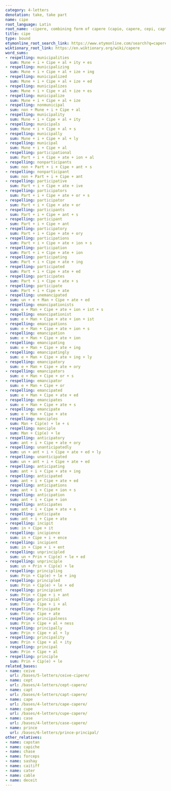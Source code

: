 ```yaml
---
category: 4-letters
denotation: take, take part
name: cipe
root_language: Latin
root_name: -cipere, combining form of capere (capio, capere, cepi, captum)
title: cipe
type: bound
etymonline_root_search_link: https://www.etymonline.com/search?q=capere
wiktionary_root_link: https://en.wiktionary.org/wiki/capere
word_sums:
- respelling: municipalities
  sum: Mune + i + Cipe + al + ity + es
- respelling: municipalizing
  sum: Mune + i + Cipe + al + ize + ing
- respelling: municipalized
  sum: Mune + i + Cipe + al + ize + ed
- respelling: municipalizes
  sum: Mune + i + Cipe + al + ize + es
- respelling: municipalize
  sum: Mune + i + Cipe + al + ize
- respelling: nonmunicipal
  sum: non + Mune + i + Cipe + al
- respelling: municipality
  sum: Mune + i + Cipe + al + ity
- respelling: municipals
  sum: Mune + i + Cipe + al + s
- respelling: municipally
  sum: Mune + i + Cipe + al + ly
- respelling: municipal
  sum: Mune + i + Cipe + al
- respelling: participational
  sum: Part + i + Cipe + ate + ion + al
- respelling: nonparticipants
  sum: non + Part + i + Cipe + ant + s
- respelling: nonparticipant
  sum: non + Part + i + Cipe + ant
- respelling: participative
  sum: Part + i + Cipe + ate + ive
- respelling: participators
  sum: Part + i + Cipe + ate + or + s
- respelling: participator
  sum: Part + i + Cipe + ate + or
- respelling: participants
  sum: Part + i + Cipe + ant + s
- respelling: participant
  sum: Part + i + Cipe + ant
- respelling: participatory
  sum: Part + i + Cipe + ate + ory
- respelling: participations
  sum: Part + i + Cipe + ate + ion + s
- respelling: participation
  sum: Part + i + Cipe + ate + ion
- respelling: participating
  sum: Part + i + Cipe + ate + ing
- respelling: participated
  sum: Part + i + Cipe + ate + ed
- respelling: participates
  sum: Part + i + Cipe + ate + s
- respelling: participate
  sum: Part + i + Cipe + ate
- respelling: unemancipated
  sum: un + e + Man + Cipe + ate + ed
- respelling: emancipationists
  sum: e + Man + Cipe + ate + ion + ist + s
- respelling: emancipationist
  sum: e + Man + Cipe + ate + ion + ist
- respelling: emancipations
  sum: e + Man + Cipe + ate + ion + s
- respelling: emancipation
  sum: e + Man + Cipe + ate + ion
- respelling: emancipating
  sum: e + Man + Cipe + ate + ing
- respelling: emancipatingly
  sum: e + Man + Cipe + ate + ing + ly
- respelling: emancipatory
  sum: e + Man + Cipe + ate + ory
- respelling: emancipators
  sum: e + Man + Cipe + or + s
- respelling: emancipator
  sum: e + Man + Cipe + or
- respelling: emancipated
  sum: e + Man + Cipe + ate + ed
- respelling: emancipates
  sum: e + Man + Cipe + ate + s
- respelling: emancipate
  sum: e + Man + Cipe + ate
- respelling: manciples
  sum: Man + Cip(e) + le + s
- respelling: manciple
  sum: Man + Cip(e) + le
- respelling: anticipatory
  sum: ant + i + Cipe + ate + ory
- respelling: unanticipatedly
  sum: un + ant + i + Cipe + ate + ed + ly
- respelling: unanticipated
  sum: un + ant + i + Cipe + ate + ed
- respelling: anticipating
  sum: ant + i + Cipe + ate + ing
- respelling: anticipated
  sum: ant + i + Cipe + ate + ed
- respelling: anticipations
  sum: ant + i + Cipe + ion + s
- respelling: anticipation
  sum: ant + i + Cipe + ion
- respelling: anticipates
  sum: ant + i + Cipe + ate + s
- respelling: anticipate
  sum: ant + i + Cipe + ate
- respelling: incipit
  sum: in + Cipe + it
- respelling: incipience
  sum: in + Cipe + i + ence
- respelling: incipient
  sum: in + Cipe + i + ent
- respelling: unprincipled
  sum: un + Prin + Cip(e) + le + ed
- respelling: unprinciple
  sum: un + Prin + Cip(e) + le
- respelling: principling
  sum: Prin + Cip(e) + le + ing
- respelling: principled
  sum: Prin + Cip(e) + le + ed
- respelling: principiant
  sum: Prin + Cipe + i + ant
- respelling: principial
  sum: Prin + Cipe + i + al
- respelling: Principate
  sum: Prin + Cipe + ate
- respelling: principalness
  sum: Prin + Cipe + al + ness
- respelling: principally
  sum: Prin + Cipe + al + ly
- respelling: principality
  sum: Prin + Cipe + al + ity
- respelling: principal
  sum: Prin + Cipe + al
- respelling: principle
  sum: Prin + Cip(e) + le
related_bases:
- name: ceive
  url: /bases/5-letters/ceive-cipere/
- name: cept
  url: /bases/4-letters/cept-capere/
- name: capt
  url: /bases/4-letters/capt-capere/
- name: cape
  url: /bases/4-letters/cape-capere/
- name: cupe
  url: /bases/4-letters/cupe-capere/
- name: case
  url: /bases/4-letters/case-capere/
- name: prince
  url: /bases/6-letters/prince-principal/
other_relatives:
- name: capstan
- name: capiche
- name: chase
- name: forceps
- name: sashay
- name: caitiff
- name: cater
- name: cable
- name: deceit
---
```


